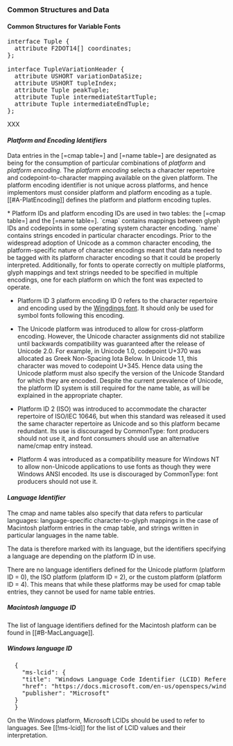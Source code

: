 <h3 id="common-structures">Common Structures and Data</h3>

<h4 id="variation-common-structures" role="unfinished">Common Structures for Variable Fonts</h4>

<pre class="idl">
interface Tuple {
  attribute F2DOT14[] coordinates;
};

interface TupleVariationHeader {
  attribute USHORT variationDataSize;
  attribute USHORT tupleIndex;
  attribute Tuple peakTuple;
  attribute Tuple intermediateStartTuple;
  attribute Tuple intermediateEndTuple;
};
</pre>

XXX

<h4 id="platform-and-encoding-ids"><dfn>Platform and Encoding Identifiers</dfn></h4>

Data entries in the [=cmap table=] and [=name table=] are designated as being for the
consumption of particular combinations of <dfn>platform</dfn> and <dfn>platform encoding</dfn>. The *platform encoding* selects a character repertoire and
codepoint-to-character mapping available on the given platform. The
platform encoding identifier is not unique across platforms, and hence
implementors must consider platform and platform encoding as a tuple.
[[#A-PlatEncoding]] defines the platform and platform encoding tuples.

<div class="note">
* Platform IDs and platform encoding IDs are used in two tables: the [=cmap table=] and the [=name table=]. `cmap` contains mappings between glyph IDs and codepoints in some operating system character encoding. `name` contains strings encoded in particular character encodings. Prior to the widespread adoption of Unicode as a common character encoding, the platform-specific nature of character encodings meant that data needed to be tagged with its platform character encoding so that it could be properly interpreted. Additionally, for fonts to operate correctly on multiple platforms, glyph mappings and text strings needed to be specified in multiple encodings, one for each platform on which the font was expected to operate.

* Platform ID 3 platform encoding ID 0 refers to the character repertoire and encoding used by the [Wingdings font](https://en.wikipedia.org/wiki/Wingdings#Character_set). It should only be used for symbol fonts following this encoding.

* The Unicode platform was introduced to allow for cross-platform encoding. However, the Unicode character assignments did not stabilize until backwards compatibility was guaranteed after the release of Unicode 2.0. For example, in Unicode 1.0, codepoint U+370 was allocated as Greek Non-Spacing Iota Below. In Unicode 1.1, this character was moved to codepoint U+345. Hence data using the Unicode platform must also specify the version of the Unicode Standard for which they are encoded. Despite the current prevalence of Unicode, the platform ID system is still required for the name table, as will be explained in the appropriate chapter.

* Platform ID 2 (ISO) was introduced to accommodate the character repertoire of ISO/IEC 10646, but when this standard was released it used the same character repertoire as Unicode and so this platform became redundant. Its use is discouraged by CommonType: font producers should not use it, and font consumers should use an alternative name/cmap entry instead.

* Platform 4 was introduced as a compatibility measure for Windows NT to allow non-Unicode applications to use fonts as though they were Windows ANSI encoded. Its use is discouraged by CommonType: font producers should not use it.

</div>

<h4 id="language-id"><dfn>Language Identifier</dfn></h4>

The cmap and name tables also specify that data refers to particular
languages: language-specific character-to-glyph mappings in the case of
Macintosh platform entries in the cmap table, and strings written in
particular languages in the name table.

The data is therefore marked with its language, but the identifiers
specifying a language are depending on the platform ID in use.

There are no language identifiers defined for the Unicode platform
(platform ID = 0), the ISO platform (platform ID = 2), or the custom
platform (platform ID = 4). This means that while these platforms may be
used for cmap table entries, they cannot be used for name table entries.

<h5 id="mac-language-id"><dfn>Macintosh language ID</dfn></h5>

The list of language identifiers defined for the Macintosh platform can be found in [[#B-MacLanguage]].

<h5 id="windows-language-id">Windows language ID</h5>

<pre class=biblio>
  {
    "ms-lcid": {
    "title": "Windows Language Code Identifier (LCID) Reference",
    "href": "https://docs.microsoft.com/en-us/openspecs/windows_protocols/ms-lcid/",
    "publisher": "Microsoft"
  }
  }
</pre>
On the Windows platform, Microsoft LCIDs should be used to refer to languages. See [[!ms-lcid]] for the list of LCID values and their interpretation.
